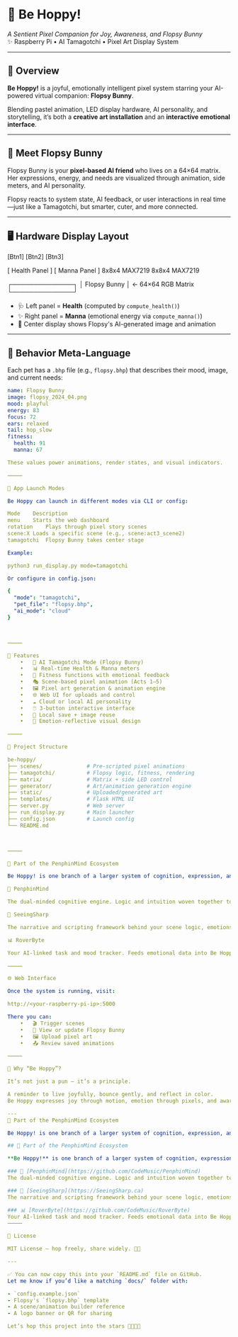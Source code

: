# 🐣 Be Hoppy!
*A Sentient Pixel Companion for Joy, Awareness, and Flopsy Bunny*  
✨ Raspberry Pi • AI Tamagotchi • Pixel Art Display System

---

## 🌸 Overview

**Be Hoppy!** is a joyful, emotionally intelligent pixel system starring your AI-powered virtual companion: **Flopsy Bunny**.

Blending pastel animation, LED display hardware, AI personality, and storytelling, it’s both a **creative art installation** and an **interactive emotional interface**.

---

## 🧸 Meet Flopsy Bunny

Flopsy Bunny is your **pixel-based AI friend** who lives on a 64×64 matrix. Her expressions, energy, and needs are visualized through animation, side meters, and AI personality.

Flopsy reacts to system state, AI feedback, or user interactions in real time—just like a Tamagotchi, but smarter, cuter, and more connected.

---

## 🖥️ Hardware Display Layout

  [Btn1] [Btn2] [Btn3]

[ Health Panel ]    [ Manna Panel ]
8x8x4 MAX7219       8x8x4 MAX7219

   ┌──────────────┐
   │ Flopsy Bunny │ ← 64×64 RGB Matrix
   └──────────────┘

- 🩺 Left panel = **Health** (computed by `compute_health()`)  
- ✨ Right panel = **Manna** (emotional energy via `compute_manna()`)  
- 🎨 Center display shows Flopsy's AI-generated image and animation

---

## 🧬 Behavior Meta-Language

Each pet has a `.bhp` file (e.g., `flopsy.bhp`) that describes their mood, image, and current needs:

```yaml
name: Flopsy Bunny
image: flopsy_2024_04.png
mood: playful
energy: 83
focus: 72
ears: relaxed
tail: hop_slow
fitness:
  health: 91
  manna: 67

These values power animations, render states, and visual indicators.

⸻

🚀 App Launch Modes

Be Hoppy can launch in different modes via CLI or config:

Mode	Description
menu	Starts the web dashboard
rotation	Plays through pixel story scenes
scene:X	Loads a specific scene (e.g., scene:act3_scene2)
tamagotchi	Flopsy Bunny takes center stage

Example:

python3 run_display.py mode=tamagotchi

Or configure in config.json:

{
  "mode": "tamagotchi",
  "pet_file": "flopsy.bhp",
  "ai_mode": "cloud"
}



⸻

🎨 Features
	•	🧸 AI Tamagotchi Mode (Flopsy Bunny)
	•	📊 Real-time Health & Manna meters
	•	🧠 Fitness functions with emotional feedback
	•	🎭 Scene-based pixel animation (Acts 1–5)
	•	🖼️ Pixel art generation & animation engine
	•	🌐 Web UI for uploads and control
	•	☁️ Cloud or local AI personality
	•	🖱️ 3-button interactive interface
	•	💾 Local save + image reuse
	•	🧠 Emotion-reflective visual design

⸻

📁 Project Structure

be-hoppy/
├── scenes/              # Pre-scripted pixel animations
├── tamagotchi/          # Flopsy logic, fitness, rendering
├── matrix/              # Matrix + side LED control
├── generator/           # Art/animation generation engine
├── static/              # Uploaded/generated art
├── templates/           # Flask HTML UI
├── server.py            # Web server
├── run_display.py       # Main launcher
├── config.json          # Launch config
└── README.md



⸻

🤝 Part of the PenphinMind Ecosystem

Be Hoppy! is one branch of a larger system of cognition, expression, and joy:

🌊 PenphinMind

The dual-minded cognitive engine. Logic and intuition woven together to support emotional flow and adaptive thought.

📘 SeeingSharp

The narrative and scripting framework behind your scene logic, emotions, and animations. Used to generate story arcs and musical metaphors for Flopsy and beyond.

📊 RoverByte

Your AI-linked task and mood tracker. Feeds emotional data into Be Hoppy! and Flopsy for real-time display and feedback.

⸻

🌐 Web Interface

Once the system is running, visit:

http://<your-raspberry-pi-ip>:5000

There you can:
	•	🎬 Trigger scenes
	•	🐰 View or update Flopsy Bunny
	•	🖼️ Upload pixel art
	•	📤 Review saved animations

⸻

🌱 Why “Be Hoppy”?

It’s not just a pun — it’s a principle.

A reminder to live joyfully, bounce gently, and reflect in color.
Be Hoppy expresses joy through motion, emotion through pixels, and awareness through animation.

---
🤝 Part of the PenphinMind Ecosystem

Be Hoppy! is one branch of a larger system of cognition, expression, and joy:

## 🤝 Part of the PenphinMind Ecosystem

**Be Hoppy!** is one branch of a larger system of cognition, expression, and joy:

### 🌊 [PenphinMind](https://github.com/CodeMusic/PenphinMind)  
The dual-minded cognitive engine. Logic and intuition woven together to support emotional flow and adaptive thought.

### 📘 [SeeingSharp](https://SeeingSharp.ca)  
The narrative and scripting framework behind your scene logic, emotions, and animations. Used to generate story arcs and musical metaphors for Flopsy and beyond.

### 📊 [RoverByte](https://github.com/CodeMusic/RoverByte)  
Your AI-linked task and mood tracker. Feeds emotional data into Be Hoppy! and Flopsy for real-time display and feedback.
⸻

🧁 License

MIT License — hop freely, share widely. 🐰✨

---

✅ You can now copy this into your `README.md` file on GitHub.  
Let me know if you’d like a matching `docs/` folder with:

- `config.example.json`  
- Flopsy's `flopsy.bhp` template  
- A scene/animation builder reference  
- A logo banner or QR for sharing

Let’s hop this project into the stars 🚀🐣🐧🐬
